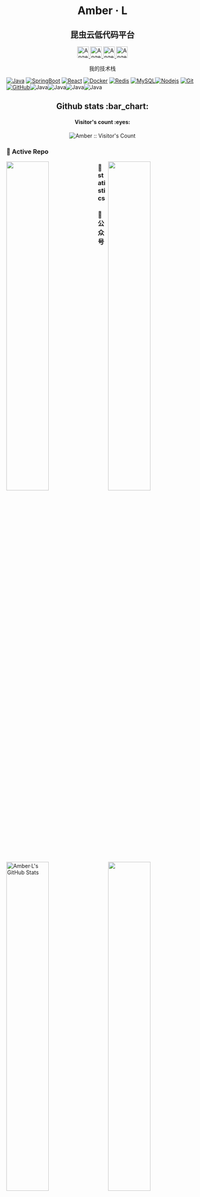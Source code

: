 <h1 align="center">Amber · L</h1>
<h2 align="center">昆虫云低代码平台</h2>
<p align="center">
  <a href="https://blog.liyuze.work/">
    <img src="https://cdn.jsdelivr.net/gh/Ezuy-Lee/RainzeDrawingBed/media/amber-logo-gree.png" alt="Angel Santiago Jaime Zavala's DEV Profile" height="30" width="30">
  </a>
  <a href="https://blog.liyuze.work/">
    <img src="https://cdn.worldvectorlogo.com/logos/csdn-logo.svg" alt="Angel Santiago Jaime Zavala's LinkedIn Profile" height="30" width="30">
  </a>

  <a href="https://blog.liyuze.work/">
    <img src="https://cdn.jsdelivr.net/gh/Ezuy-Lee/RainzeDrawingBed/media/amber-logo-gree.png" alt="Angel Santiago Jaime Zavala's Stack Overflow Profile" height="30" width="30">
  </a>

  <a href="https://github.com/Ezuy-Lee">
    <img src="https://cdn.worldvectorlogo.com/logos/github-icon-1.svg" alt="Angel Santiago Jaime Zavala's StackShare Profile" height="30" width="30">
  </a>

</p>

<p align="center">我的技术栈</p>

[![Java](https://img.shields.io/badge/Java-orange?style=flat&logo=java&logoColor=white&link=https://github.com/Ezuy-Lee)](https://github.com/Ezuy-Lee) [![SpringBoot](https://img.shields.io/badge/-Springboot-black?style=flat&logo=spring&link=https://github.com/Ezuy-Lee)](https://github.com/Ezuy-Lee) [![React](https://img.shields.io/badge/-React-black?style=flat&logo=react&link=https://github.com/Ezuy-Lee)](https://github.com/Ezuy-Lee) [![Docker](https://img.shields.io/badge/-Docker-black?style=flat&logo=docker&link=https://github.com/Ezuy-Lee)](https://github.com/Ezuy-Lee) [![Redis](https://img.shields.io/badge/-Redis-black?style=flat&logo=redis&link=https://github.com/Ezuy-Lee)](https://github.com/Ezuy-Lee) [![MySQL](https://img.shields.io/badge/-MySQL-black?style=flat&logo=mysql&link=https://github.com/Ezuy-Lee)](https://github.com/Ezuy-Lee)[![Nodejs](https://img.shields.io/badge/-Nodejs-black?style=flat&logo=Node.js&link=https://github.com/Ezuy-Lee)](https://github.com/Ezuy-Lee) 
[![Git](https://img.shields.io/badge/-Git-black?style=flat&logo=git&link=https://github.com/Ezuy-Lee)](https://github.com/Ezuy-Lee) [![GitHub](https://img.shields.io/badge/-GitHub-181717?style=flat&logo=github&link=https://github.com/Ezuy-Lee)](https://github.com/Ezuy-Lee)![Java](https://img.shields.io/badge/amber-amber-green)![Java](https://img.shields.io/badge/%E6%98%86%E8%99%AB%E4%BA%91-amber-red)![Java](https://img.shields.io/badge/%E6%9D%8E%E9%9B%A8%E6%B3%BD-amber-pink)![Java](https://img.shields.io/badge/amber-hadoop-brightgreen)


<h2 align="center">Github stats :bar_chart:</h2>

<h4 align="center">Visitor's count :eyes:</h4>

<p align="center"><img src="https://profile-counter.glitch.me/{Ezuy-Lee}/count.svg" alt="Amber :: Visitor's Count" /></p>


<h3 align="left">👀 Active Repo</h3>

<p>
<img align="left" width="47%" src="https://github-readme-stats.vercel.app/api/pin/?username=Ezuy-Lee&repo=amber-insects-demo&theme=radical" />
<img align="right" width="47%" src="https://github-readme-stats.vercel.app/api/pin/?username=Ezuy-Lee&repo=amber-frontEnd&theme=radical" />
</p>

<h3 align="left">🙈 statistics</h3>

<p>
<img align="left" width="47%" src="https://github-readme-stats.vercel.app/api?username=Ezuy-Lee&&show_icons=true&theme=radical&line_height=27&v=5&count_private=true" alt="Amber·L's GitHub Stats" />
<img align="right" width="47%" src="https://github-readme-stats.vercel.app/api/top-langs/?username=Ezuy-Lee&theme=radical&layout=compact&hide=glsl,python,java,vue" />
</p>


<h3 align="left">🙈 公众号</h3>
</br>
<img align="left" src="https://cdn.jsdelivr.net/gh/Ezuy-Lee/RainzeDrawingBed/media/weixingzh-amber.jpg" alt="Synthwave" height="170" width="500"></p>
<img align="left" src="https://cdn.jsdelivr.net/gh/Ezuy-Lee/RainzeDrawingBed/media/amber-logo-gree.png" alt="Synthwave" height="170" width="170"></p>



